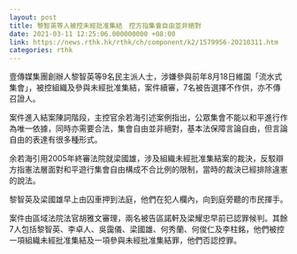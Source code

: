 ```yaml
---
layout: post
title: 黎智英等人被控未經批准集結　控方指集會自由並非絕對
date: 2021-03-11 12:25:06.000000000 +08:00
link: https://news.rthk.hk/rthk/ch/component/k2/1579956-20210311.htm
categories: rthk
---
```


壹傳媒集團創辦人黎智英等9名民主派人士，涉嫌參與前年8月18日維園「流水式集會」，被控組織及參與未經批准集結，案件續審，7名被告選擇不作供，亦不傳召證人。

案件進入結案陳詞階段，主控官余若海引述案例指出，公眾集會不能以和平進行作為唯一依據，同時亦需要合法，集會自由並非絕對，基本法保障言論自由，但言論自由的表達有很多種形式。

余若海引用2005年終審法院就梁國雄，涉及組織未經批准集結案的裁決，反駁辯方指憲法層面對和平遊行集會自由構成不合比例的限制，當時的裁決已經排除違憲的說法。

黎智英及梁國雄早上由囚車押到法庭，他們在犯人欄內，向到庭旁聽的市民揮手。

案件由區域法院法官胡雅文審理，兩名被告區諾軒及梁耀忠早前已認罪候判。其餘7人包括黎智英、李卓人、吳靄儀、梁國雄、何秀蘭、何俊仁及李柱銘，他們被控一項組織未經批准集結及一項參與未經批准集結罪，他們否認控罪。
